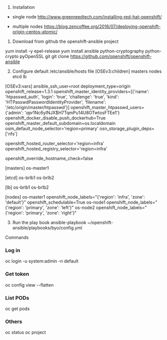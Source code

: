 1. Installation

- single node
http://www.greenreedtech.com/installing-red-hat-openshift/

- multiple nodes
https://blog.zencoffee.org/2016/07/deploying-openshift-origin-centos-atomic/

1. Download from github the openshift-ansible  project

yum install -y epel-release
yum install ansible python-cryptography python-crypto pyOpenSSL git
git clone https://github.com/openshift/openshift-ansible


2. Configure default /etc/ansible/hosts  file
[OSEv3:children]
masters
nodes
etcd
lb

[OSEv3:vars]
ansible_ssh_user=root
deployment_type=origin
openshift_release=1.3.1
openshift_master_identity_providers=[{'name': 'htpasswd_auth', 'login': 'true', 'challenge': 'true', 'kind': 'HTPasswdPasswordIdentityProvider', 'filename': '/etc/origin/master/htpasswd'}]
openshift_master_htpasswd_users={'admin': '$apr1$Nc6yINJX$H7TqmPu14U8OTwtosFTEe1'}
openshift_docker_disable_push_dockerhub=True
openshift_master_default_subdomain=os.localdomain
osm_default_node_selector='region=primary'
osn_storage_plugin_deps=['nfs']

openshift_hosted_router_selector='region=infra'
openshift_hosted_registry_selector='region=infra'

openshift_override_hostname_check=false

[masters]
os-master1

[etcd]
os-brlb1
os-brlb2

[lb]
os-brlb1
os-brlb2

[nodes]
os-master1 openshift_node_labels="{'region': 'infra', 'zone': 'default'}" openshift_schedulable=True
os-node1 openshift_node_labels="{'region': 'primary', 'zone': 'left'}"
os-node2 openshift_node_labels="{'region': 'primary', 'zone': 'right'}"



3. Run the play book
ansible-playbook ~/openshift-ansible/playbooks/byo/config.yml





 Commands

### Log in
oc login -u system:admin -n default

### Get token
oc config view --flatten

### List PODs
oc get pods

### Others

oc status
oc project

